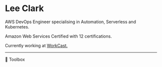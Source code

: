 <h1>Lee Clark </h1> <a href="https://www.leeclark.co.uk/"></a>

AWS DevOps Engineer specialising in Automation, Serverless and Kubernetes. 

Amazon Web Services Certified with 12 certifications. 

Currently working at <a href="https://www.workcast.com/">WorkCast.</a>

---
🧰 Toolbox
